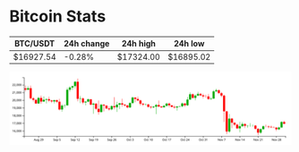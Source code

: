 # Bitcoin Stats

BTC/USDT|24h change|24h high|24h low|
|---|---|---|---|
|$16927.54|-0.28%|$17324.00|$16895.02|

<img src="./chart.svg">
